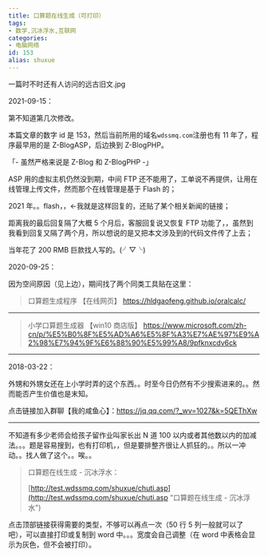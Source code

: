 ```yaml
---
title: 口算题在线生成（可打印）
tags:
- 数学,沉冰浮水,互联网
categories:
- 电脑网络
id: 153
alias: shuxue
---
```


一篇时不时还有人访问的远古旧文.jpg

<!-- more -->

2021-09-15：

第不知道第几次修改。

本篇文章的数字 id 是 153，然后当前所用的域名`wdssmq.com`注册也有 11 年了，程序最早用的是 Z-BlogASP，后边换到 Z-BlogPHP。

「- 虽然严格来说是 Z-Blog 和 Z-BlogPHP -」

ASP 用的虚拟主机仍然没到期，中间 FTP 还不能用了，工单说不再提供，让用在线管理上传文件，然而那个在线管理是基于 Flash 的；

2021 年。。flash，，←我就是这样回复的，还贴了某个相关新闻的链接；

距离我的最后回复隔了大概 5 个月后，客服回复说又恢复 FTP 功能了，，虽然到我看到回复又隔了两个月，所以想说的是又把本文涉及到的代码文件传了上去；

当年花了 200 RMB 巨款找人写的。(╯▽╰)

2020-09-25：

因为空间原因（见上边），期间找了两个同类工具贴在这里：

> 口算题生成程序
> 【在线网页】
> https://hldgaofeng.github.io/oralcalc/

-----

> 小学口算题生成器
> 【win10 商店版】
> https://www.microsoft.com/zh-cn/p/%E5%B0%8F%E5%AD%A6%E5%8F%A3%E7%AE%97%E9%A2%98%E7%94%9F%E6%88%90%E5%99%A8/9pfknxcdv6ck

------------

2018-03-22：

外甥和外甥女还在上小学时弄的这个东西。。时至今日仍然有不少搜索进来的。。然而能否产生价值也是末知。

点击链接加入群聊【我的咸鱼心】：https://jq.qq.com/?_wv=1027&k=5QEThXw

-----------

不知道有多少老师会给孩子留作业叫家长出 N 道 100 以内或者其他数以内的加减法。。。题是容易搜到，也有打印机，，但是要排整齐很让人抓狂的。。所以一冲动。。找人做了这个。。唉。。

> 口算题在线生成 - 沉冰浮水：
>
> [http://test.wdssmq.com/shuxue/chuti.asp](http://test.wdssmq.com/shuxue/chuti.asp "口算题在线生成 - 沉冰浮水")

点击顶部链接获得需要的类型，不够可以再点一次（50 行 5 列一般就可以了吧），可以直接打印或复制到 word 中。。。宽度会自己调整（在 word 中表格会显示为灰色，但不会被打印）。

<!--153-->
